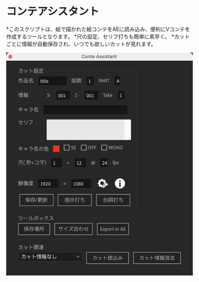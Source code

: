 # コンテアシスタント
*このスクリプトは、紙で描かれた絵コンテをAEに読み込み、便利にVコンテを作成するツールとなります。
*尺の設定、セリフ打ちも簡単に素早く。
*カットごとに情報が自動保存され、いつでも欲しいカットが見れます。

![img](https://github.com/ChenxingM/Conte-Assistant/blob/main/screenshot/QQ20240512-下午31637%402x.png)